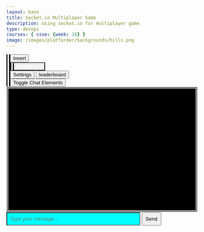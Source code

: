 ```yaml
---
layout: base
title: Socket.io Multiplayer Game
description: Using socket.io for multiplayer game
type: devops
courses: { csse: {week: 18} }
image: /images/platformer/backgrounds/hills.png
---
```


<style>
    #gameBegin, #controls, #gameOver, #multiplayer, #settings, #buttonings {
      position: relative;
      z-index: 2; /*Ensure the controls are on top*/
      border-left: 10px double black;
      font-family: "Times New Roman", Times, serif;
      font-weight: bold;
      color: white;   
    }
    .sidenav {
      position: fixed;
      height: 100%; /* 100% Full-height */
      width: 0px; /* 0 width - change this with JavaScript */
      z-index: 3; /* Stay on top */
      top: 0; /* Stay at the top */
      left: 0;
      overflow-x: hidden; /* Disable horizontal scroll */
      padding-top: 60px; /* Place content 60px from the top */
      transition: 0.5s; /* 0.5 second transition effect to slide in the sidenav */
      background-color: black; 
    }
    #chat-box {
      position: relative;
      z-index: 2;
      height: 300px;
      overflow-y: scroll;
      border: 3px solid #ccc;
      border-style: double;
      border-width: thick;
      padding: 10px;
      background-color: black;
    }
    #message-input {
      position: relative;
      z-index: 2;
      width: 70%;
      padding: 8px;
      background-color: aqua;
      background-clip: padding-box;
    }
    #send-button {
      position: relative;
      z-index: 2;
      padding: 8px;
      cursor: pointer;
    }
</style>

<div id="mySidebar" class="sidenav">
  <a href="javascript:void(0)" id="toggleSettingsBar1" class="closebtn">&times;</a>
</div>

<!-- Prepare DOM elements -->
<!-- Wrap both the canvas and controls in a container div -->
<div id="canvasContainer">
    <div id="gameBegin" hidden>
        <button id="startGame">Start Game</button>
    </div>
    <div id="controls"> <!-- Controls -->
        <!-- Background controls -->
        <button id="toggleCanvasEffect">Invert</button>
    </div>
    <div id="Multiplayer">
        <button id="multiplayer">Multiplayer</button>
    </div>
    <div id="gameOver" hidden>
        <button id="restartGame">Restart</button>
    </div>
    <div id="settings"> <!-- Controls -->
        <!-- Background controls -->
        <button id="toggleSettingsBar">Settings</button>
        <button id="leaderboard">leaderboard</button>
    </div>
    <div id ="buttonings">
      <button id="toggleChatElements">Toggle Chat Elements</button>
    </div>
</div>

<!--Chat Box Button command-->
<div id="chat-box-container">
  <div id="chat-box"></div>
</div>
<input type="text" id="message-input" placeholder="Type your message...">
<button id="send-button">Send</button>


<script type="module">
    // Imports
    import GameEnv from '{{site.baseurl}}/assets/js/multiplayer/GameEnv.js';
    import GameLevel from '{{site.baseurl}}/assets/js/multiplayer/GameLevel.js';
    import GameControl from '{{site.baseurl}}/assets/js/multiplayer/GameControl.js';
    import Controller from '{{site.baseurl}}/assets/js/multiplayer/Controller.js';

    /*  ==========================================
     *  ======= Data Definitions =================
     *  ==========================================
    */

    // Define assets for the game
    var assets = {
      obstacles: {
        tube: { src: "/images/platformer/obstacles/tube.png" },
      },
      platforms: {
        grass: { src: "/images/platformer/platforms/grass.png" },
        alien: { src: "/images/platformer/platforms/alien.png" }
      },
      backgrounds: {
        start: { src: "/images/platformer/backgrounds/home.png" },
        hills: { src: "/images/platformer/backgrounds/hills.png" },
        planet: { src: "/images/platformer/backgrounds/planet.jpg" },
        castles: { src: "/images/platformer/backgrounds/castles.png" },
        end: { src: "/images/platformer/backgrounds/game_over.png" }
      },
      players: {
        mario: {
          src: "/images/platformer/sprites/mario.png",
          width: 256,
          height: 256,
          w: { row: 10, frames: 15 },
          wa: { row: 11, frames: 15 },
          wd: { row: 10, frames: 15 },
          a: { row: 3, frames: 7, idleFrame: { column: 7, frames: 0 } },
          s: {  },
          d: { row: 2, frames: 7, idleFrame: { column: 7, frames: 0 } }
        },
        monkey: {
          src: "/images/platformer/sprites/monkey.png",
          width: 40,
          height: 40,
          w: { row: 9, frames: 15 },
          wa: { row: 9, frames: 15 },
          wd: { row: 9, frames: 15 },
          a: { row: 1, frames: 15, idleFrame: { column: 7, frames: 0 } },
          s: { row: 12, frames: 15 },
          d: { row: 0, frames: 15, idleFrame: { column: 7, frames: 0 } }
        }
      }
    };

    // add File to assets, ensure valid site.baseurl
    Object.keys(assets).forEach(category => {
      Object.keys(assets[category]).forEach(assetName => {
        assets[category][assetName]['file'] = "{{site.baseurl}}" + assets[category][assetName].src;
      });
    });

    /*  ==========================================
     *  ===== Game Level Call Backs ==============
     *  ==========================================
    */

    // Level completion tester
    function testerCallBack() {
        // console.log(GameEnv.player?.x)
        if (GameEnv.player?.x > GameEnv.innerWidth) {
            return true;
        } else {
            return false;
        }
    }

    // Helper function for button click
    function waitForButton(buttonName) {
      // resolve the button click
      return new Promise((resolve) => {
          const waitButton = document.getElementById(buttonName);
          const waitButtonListener = () => {
              resolve(true);
          };
          waitButton.addEventListener('click', waitButtonListener);
      });
    }

    // Start button callback
    async function startGameCallback() {
      const id = document.getElementById("gameBegin");
      id.hidden = false;
      
      // Use waitForRestart to wait for the restart button click
      await waitForButton('startGame');
      id.hidden = true;
      
      return true;
    }

    // Home screen exits on Game Begin button
    function homeScreenCallback() {
      // gameBegin hidden means game has started
      const id = document.getElementById("gameBegin");
      return id.hidden;
    }

    // Game Over callback
    async function gameOverCallBack() {
      const id = document.getElementById("gameOver");
      id.hidden = false;
      
      // Use waitForRestart to wait for the restart button click
      await waitForButton('restartGame');
      id.hidden = true;
      
      // Change currentLevel to start/restart value of null
      GameEnv.currentLevel = null;

      return true;
    }

    function Multiplayer() {
      var chatElem = document.getElementById("toggleChatElements");

      var chatBox = document.getElementById('chat-box');
      var messageInput = document.getElementById('message-input');
      var sendButton = document.getElementById('send-button');

      // Toggles "toggleChatElement" button
      chatElem.style.display = (chatElem.style.display === 'none' || chatElem.style.display === '') ? 'block' : 'none';

      // Toggles "toggleChatElement" ids properties
      chatBox.style.display = (chatBox.style.display === 'none' || chatBox.style.display === '') ? 'block' : 'none';
      messageInput.style.display = (messageInput.style.display === 'none' || messageInput.style.display === '') ? 'block' : 'none';
      sendButton.style.display = (sendButton.style.display === 'none' || sendButton.style.display === '') ? 'block' : 'none';

    }

    document.getElementById('Multiplayer').addEventListener('click', Multiplayer);

    /*  ==========================================
     *  ========== Game Level setup ==============
     *  ==========================================
     * Start/Homme sequence
     * a.) the start level awaits for button selection
     * b.) the start level automatically cycles to home level
     * c.) the home advances to 1st game level when button selection is made
    */
    // Start/Home screens
    new GameLevel( {tag: "start", callback: startGameCallback } );
    new GameLevel( {tag: "home", background: assets.backgrounds.start, callback: homeScreenCallback } );
    // Game screens
    new GameLevel( {tag: "hills", background: assets.backgrounds.hills, platform: assets.platforms.grass, player: assets.players.mario, tube: assets.obstacles.tube, callback: testerCallBack } );
    new GameLevel( {tag: "alien", background: assets.backgrounds.planet, platform: assets.platforms.alien, player: assets.players.monkey, callback: testerCallBack } );
    // Game Over screen
    new GameLevel( {tag: "end", background: assets.backgrounds.end, callback: gameOverCallBack } );

    /*  ==========================================
     *  ========== Game Control ==================
     *  ==========================================
    */

    // create listeners
    toggleCanvasEffect.addEventListener('click', GameEnv.toggleInvert);
    window.addEventListener('resize', GameEnv.resize);

    // start game
    GameControl.gameLoop();

    var myController = new Controller();
    myController.initialize();
    var table = myController.levelTable;
    document.getElementById("mySidebar").append(table);
    var speedDiv = myController.speedDiv;
    document.getElementById("mySidebar").append(speedDiv);
    var gravityDiv = myController.gravityDiv;
    document.getElementById("mySidebar").append(gravityDiv);

    var toggle = false;
    function toggleWidth(){
        toggle = !toggle;
        document.getElementById("mySidebar").style.width = toggle?"250px":"0px";
    }
    document.getElementById("toggleSettingsBar").addEventListener("click",toggleWidth);
    document.getElementById("toggleSettingsBar1").addEventListener("click",toggleWidth);

    document.getElementById("leaderboard").addEventListener("click",()=>{
      GameEnv.socket.emit("addScore",{name:prompt("Please enter your name", "Harry Potter"),score:Number(prompt("score","2000"))});
    })

    GameEnv.socket.emit("name",prompt("Please enter your name", "Harry Potter")); //give server a name
</script>

<!-- Chat system functions -->

<script type= "module">
  import GameEnv from '{{site.baseurl}}/assets/js/multiplayer/GameEnv.js';

  // puts a constraint on certain words
  const prohibitedWords = ['westview', 'pee', 'poo', 'multiplayer', 'multi', 'leaderboard', 'enemies', 'gamelevels', 'interactions', 'sass', 'sassy', 'sas', '911', 'die', 'luigi', 'peach', 'bowser', 'mario', 'mr.mortensen', 'mr. mortensen', 'mortensen', 'lopez', 'mr.lopez', 'mr. lopez','mister mortensen', 'mister lopez', 'aws', 'amazonwebservices', 'amazon', 'amazonweb'];

  function updateMessage(id,message,name) {
    var messageInput = document.getElementById('message-input');
    if(!message){message = messageInput.value};
    var chatBox = document.getElementById('chat-box');

    prohibitedWords.forEach(word => {
      const regex = new RegExp('\\b' + word + '\\b', 'gi');
      message = message.replace(regex, 'I Love CSSE! '.repeat(word.length));
    });


    if (message.trim() !== '') {
      if(id == GameEnv.id){return} //if you from server
      else if(!id){ //if you from client
      GameEnv.socket.emit("message",message);
      // Display the message in the chat box
      chatBox.innerHTML += '<p><strong>You:</strong> ' + message + '</p>';
      // Clear the input field
      messageInput.value = '';
      }
      else{ //if different person
        chatBox.innerHTML += '<p><strong>'+name+':</strong> ' + message + '</p>';
      }
    }
  }

  document.getElementById('send-button').addEventListener('click', ()=>{updateMessage(false,false)});
  GameEnv.socket.on("updateMessage",(data)=>{updateMessage(data.id,data.message,data.name?data.name:data.id)});//from server

  function (event) {
    var messageInput = document.getElementById('message-input');
    var chatBox = document.getElementById('chat-box');
    var message = messageInput.value;

    if (event.key === 'Enter') {
      event.preventDefault(); // Prevent the default behavior of the Enter key (form submission)
      sendMessage(); // Call the sendMessage function when Enter key is pressed
    }
    if (event.key === 'Tab') {
      event.preventDefault();
      messageInput.value = '';
    }
  };

  function toggleChatElements() {
    var chatBox = document.getElementById('chat-box');
    var messageInput = document.getElementById('message-input');
    var sendButton = document.getElementById('send-button');

    // Toggle visibility
    chatBox.style.display = (chatBox.style.display === 'none' || chatBox.style.display === '') ? 'block' : 'none';
    messageInput.style.display = (messageInput.style.display === 'none' || messageInput.style.display === '') ? 'block' : 'none';
    sendButton.style.display = (sendButton.style.display === 'none' || sendButton.style.display === '') ? 'block' : 'none';
  }

  // Attach event listener for the new toggle button
  document.getElementById('toggleChatElements').addEventListener('click', toggleChatElements);

</script>